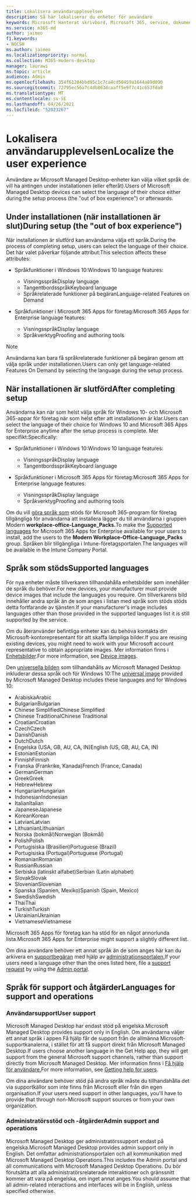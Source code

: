 ```yaml
---
title: Lokalisera användarupplevelsen
description: Så här lokaliserar du enheter för användare
keywords: Microsoft Hanterat skrivbord, Microsoft 365, service, dokumentation
ms.service: m365-md
author: jaimeo
f1.keywords:
- NOCSH
ms.author: jaimeo
ms.localizationpriority: normal
ms.collection: M365-modern-desktop
manager: laurawi
ms.topic: article
audience: Admin
ms.openlocfilehash: 354f61284bbd95c1c7ca4cd50459a1644a89d090
ms.sourcegitcommit: 72795ec56a7c4db863dcaaff5e9f7c41c653fda8
ms.translationtype: MT
ms.contentlocale: sv-SE
ms.lasthandoff: 04/26/2021
ms.locfileid: "52023267"
---
```

# <a name="localize-the-user-experience"></a><span data-ttu-id="41432-104">Lokalisera användarupplevelsen</span><span class="sxs-lookup"><span data-stu-id="41432-104">Localize the user experience</span></span>

<span data-ttu-id="41432-105">Användare av Microsoft Managed Desktop-enheter kan välja vilket språk de vill ha antingen under installationen (eller efteråt).</span><span class="sxs-lookup"><span data-stu-id="41432-105">Users of Microsoft Managed Desktop devices can select the language of their choice either during the setup process (the "out of box experience") or afterwards.</span></span>

## <a name="during-setup-the-out-of-box-experience"></a><span data-ttu-id="41432-106">Under installationen (när installationen är slut)</span><span class="sxs-lookup"><span data-stu-id="41432-106">During setup (the "out of box experience")</span></span>

<span data-ttu-id="41432-107">När installationen är slutförd kan användarna välja ett språk.</span><span class="sxs-lookup"><span data-stu-id="41432-107">During the process of completing setup, users can select the language of their choice.</span></span> <span data-ttu-id="41432-108">Det här valet påverkar följande attribut:</span><span class="sxs-lookup"><span data-stu-id="41432-108">This selection affects these attributes:</span></span>

- <span data-ttu-id="41432-109">Språkfunktioner i Windows 10:</span><span class="sxs-lookup"><span data-stu-id="41432-109">Windows 10 language features:</span></span>
    - <span data-ttu-id="41432-110">Visningsspråk</span><span class="sxs-lookup"><span data-stu-id="41432-110">Display language</span></span>
    - <span data-ttu-id="41432-111">Tangentbordsspråk</span><span class="sxs-lookup"><span data-stu-id="41432-111">Keyboard language</span></span>
    - <span data-ttu-id="41432-112">Språkrelaterade funktioner på begäran</span><span class="sxs-lookup"><span data-stu-id="41432-112">Language-related Features on Demand</span></span>

- <span data-ttu-id="41432-113">Språkfunktioner i Microsoft 365 Apps för företag:</span><span class="sxs-lookup"><span data-stu-id="41432-113">Microsoft 365 Apps for Enterprise language features:</span></span>
    - <span data-ttu-id="41432-114">Visningsspråk</span><span class="sxs-lookup"><span data-stu-id="41432-114">Display language</span></span>
    - <span data-ttu-id="41432-115">Språkverktyg</span><span class="sxs-lookup"><span data-stu-id="41432-115">Proofing and authoring tools</span></span>

> [!NOTE]
> <span data-ttu-id="41432-116">Användarna kan bara få språkrelaterade funktioner på begäran genom att välja språk under installationen.</span><span class="sxs-lookup"><span data-stu-id="41432-116">Users can only get language-related Features On Demand by selecting the language during the setup process.</span></span>

## <a name="after-completing-setup"></a><span data-ttu-id="41432-117">När installationen är slutförd</span><span class="sxs-lookup"><span data-stu-id="41432-117">After completing setup</span></span>

<span data-ttu-id="41432-118">Användarna kan när som helst välja språk för Windows 10- och Microsoft 365-appar för företag när som helst efter att installationen är klar.</span><span class="sxs-lookup"><span data-stu-id="41432-118">Users can select the language of their choice for Windows 10 and Microsoft 365 Apps for Enterprise anytime after the setup process is complete.</span></span> <span data-ttu-id="41432-119">Mer specifikt:</span><span class="sxs-lookup"><span data-stu-id="41432-119">Specifically:</span></span>

- <span data-ttu-id="41432-120">Språkfunktioner i Windows 10:</span><span class="sxs-lookup"><span data-stu-id="41432-120">Windows 10 language features:</span></span>
    - <span data-ttu-id="41432-121">Visningsspråk</span><span class="sxs-lookup"><span data-stu-id="41432-121">Display language</span></span>
    - <span data-ttu-id="41432-122">Tangentbordsspråk</span><span class="sxs-lookup"><span data-stu-id="41432-122">Keyboard language</span></span>

- <span data-ttu-id="41432-123">Språkfunktioner i Microsoft 365 Apps för företag:</span><span class="sxs-lookup"><span data-stu-id="41432-123">Microsoft 365 Apps for Enterprise language features:</span></span>
    - <span data-ttu-id="41432-124">Visningsspråk</span><span class="sxs-lookup"><span data-stu-id="41432-124">Display language</span></span>
    - <span data-ttu-id="41432-125">Språkverktyg</span><span class="sxs-lookup"><span data-stu-id="41432-125">Proofing and authoring tools</span></span>

<span data-ttu-id="41432-126">Om du vill [göra språk som](#supported-languages) stöds för Microsoft 365-program för företag tillgängliga för användarna att installera lägger du till användarna i gruppen Modern **workplace-office-Language_Packs.**</span><span class="sxs-lookup"><span data-stu-id="41432-126">To make the [Supported languages](#supported-languages) for Microsoft 365 Apps for Enterprise available for your users to install, add the users to the **Modern Workplace-Office-Language_Packs** group.</span></span> <span data-ttu-id="41432-127">Språken blir tillgängliga i Intune-företagsportalen.</span><span class="sxs-lookup"><span data-stu-id="41432-127">The languages will be available in the Intune Company Portal.</span></span>


## <a name="supported-languages"></a><span data-ttu-id="41432-128">Språk som stöds</span><span class="sxs-lookup"><span data-stu-id="41432-128">Supported languages</span></span>

<span data-ttu-id="41432-129">För nya enheter måste tillverkaren tillhandahålla enhetsbilder som innehåller de språk du behöver.</span><span class="sxs-lookup"><span data-stu-id="41432-129">For new devices, your manufacturer must provide device images that include the languages you require.</span></span> <span data-ttu-id="41432-130">Om tillverkarens bild innehåller andra språk än de som anges i listan med språk som stöds stöds detta fortfarande av tjänsten.</span><span class="sxs-lookup"><span data-stu-id="41432-130">If your manufacturer's image includes languages other than those provided in the supported languages list it is still supported by the service.</span></span>

<span data-ttu-id="41432-131">Om du återanvänder befintliga enheter kan du behöva kontakta din Microsoft-kontorepresentant för att skaffa lämpliga bilder.</span><span class="sxs-lookup"><span data-stu-id="41432-131">If you are reusing existing devices, you might need to work with your Microsoft account representative to obtain appropriate images.</span></span> <span data-ttu-id="41432-132">Mer information finns i [Enhetsbilder](../service-description/device-images.md).</span><span class="sxs-lookup"><span data-stu-id="41432-132">For more information, see [Device images](../service-description/device-images.md).</span></span>

<span data-ttu-id="41432-133">Den [universella bilden](../service-description/device-images.md#universal-image) som tillhandahålls av Microsoft Managed Desktop inkluderar dessa språk och för Windows 10:</span><span class="sxs-lookup"><span data-stu-id="41432-133">The [universal image](../service-description/device-images.md#universal-image) provided by Microsoft Managed Desktop includes these languages and for Windows 10:</span></span>

- <span data-ttu-id="41432-134">Arabiska</span><span class="sxs-lookup"><span data-stu-id="41432-134">Arabic</span></span>
- <span data-ttu-id="41432-135">Bulgarian</span><span class="sxs-lookup"><span data-stu-id="41432-135">Bulgarian</span></span>
- <span data-ttu-id="41432-136">Chinese Simplified</span><span class="sxs-lookup"><span data-stu-id="41432-136">Chinese Simplified</span></span>
- <span data-ttu-id="41432-137">Chinese Traditional</span><span class="sxs-lookup"><span data-stu-id="41432-137">Chinese Traditional</span></span>
- <span data-ttu-id="41432-138">Croatian</span><span class="sxs-lookup"><span data-stu-id="41432-138">Croatian</span></span>
- <span data-ttu-id="41432-139">Czech</span><span class="sxs-lookup"><span data-stu-id="41432-139">Czech</span></span>
- <span data-ttu-id="41432-140">Danish</span><span class="sxs-lookup"><span data-stu-id="41432-140">Danish</span></span>  
- <span data-ttu-id="41432-141">Dutch</span><span class="sxs-lookup"><span data-stu-id="41432-141">Dutch</span></span>  
- <span data-ttu-id="41432-142">Engelska (USA, GB, AU, CA, IN)</span><span class="sxs-lookup"><span data-stu-id="41432-142">English (US, GB, AU, CA, IN)</span></span>
- <span data-ttu-id="41432-143">Estonian</span><span class="sxs-lookup"><span data-stu-id="41432-143">Estonian</span></span>
- <span data-ttu-id="41432-144">Finnish</span><span class="sxs-lookup"><span data-stu-id="41432-144">Finnish</span></span> 
- <span data-ttu-id="41432-145">Franska (Frankrike, Kanada)</span><span class="sxs-lookup"><span data-stu-id="41432-145">French (France, Canada)</span></span>
- <span data-ttu-id="41432-146">German</span><span class="sxs-lookup"><span data-stu-id="41432-146">German</span></span>
- <span data-ttu-id="41432-147">Greek</span><span class="sxs-lookup"><span data-stu-id="41432-147">Greek</span></span>
- <span data-ttu-id="41432-148">Hebrew</span><span class="sxs-lookup"><span data-stu-id="41432-148">Hebrew</span></span>
- <span data-ttu-id="41432-149">Hungarian</span><span class="sxs-lookup"><span data-stu-id="41432-149">Hungarian</span></span>
- <span data-ttu-id="41432-150">Indonesian</span><span class="sxs-lookup"><span data-stu-id="41432-150">Indonesian</span></span>
- <span data-ttu-id="41432-151">Italian</span><span class="sxs-lookup"><span data-stu-id="41432-151">Italian</span></span>
- <span data-ttu-id="41432-152">Japanese</span><span class="sxs-lookup"><span data-stu-id="41432-152">Japanese</span></span>
- <span data-ttu-id="41432-153">Korean</span><span class="sxs-lookup"><span data-stu-id="41432-153">Korean</span></span>
- <span data-ttu-id="41432-154">Latvian</span><span class="sxs-lookup"><span data-stu-id="41432-154">Latvian</span></span>
- <span data-ttu-id="41432-155">Lithuanian</span><span class="sxs-lookup"><span data-stu-id="41432-155">Lithuanian</span></span>
- <span data-ttu-id="41432-156">Norska (bokmål)</span><span class="sxs-lookup"><span data-stu-id="41432-156">Norwegian (Bokmål)</span></span>
- <span data-ttu-id="41432-157">Polish</span><span class="sxs-lookup"><span data-stu-id="41432-157">Polish</span></span>
- <span data-ttu-id="41432-158">Portugisiska (Brasilien)</span><span class="sxs-lookup"><span data-stu-id="41432-158">Portuguese (Brazil)</span></span>
- <span data-ttu-id="41432-159">Portugisiska (Portugal)</span><span class="sxs-lookup"><span data-stu-id="41432-159">Portuguese (Portugal)</span></span>
- <span data-ttu-id="41432-160">Romanian</span><span class="sxs-lookup"><span data-stu-id="41432-160">Romanian</span></span>
- <span data-ttu-id="41432-161">Russian</span><span class="sxs-lookup"><span data-stu-id="41432-161">Russian</span></span> 
- <span data-ttu-id="41432-162">Serbiska (latinskt alfabet)</span><span class="sxs-lookup"><span data-stu-id="41432-162">Serbian (Latin alphabet)</span></span>
- <span data-ttu-id="41432-163">Slovak</span><span class="sxs-lookup"><span data-stu-id="41432-163">Slovak</span></span>
- <span data-ttu-id="41432-164">Slovenian</span><span class="sxs-lookup"><span data-stu-id="41432-164">Slovenian</span></span>
- <span data-ttu-id="41432-165">Spanska (Spanien, Mexiko)</span><span class="sxs-lookup"><span data-stu-id="41432-165">Spanish (Spain, Mexico)</span></span>
- <span data-ttu-id="41432-166">Swedish</span><span class="sxs-lookup"><span data-stu-id="41432-166">Swedish</span></span>
- <span data-ttu-id="41432-167">Thai</span><span class="sxs-lookup"><span data-stu-id="41432-167">Thai</span></span>
- <span data-ttu-id="41432-168">Turkish</span><span class="sxs-lookup"><span data-stu-id="41432-168">Turkish</span></span>
- <span data-ttu-id="41432-169">Ukrainian</span><span class="sxs-lookup"><span data-stu-id="41432-169">Ukrainian</span></span>
- <span data-ttu-id="41432-170">Vietnamese</span><span class="sxs-lookup"><span data-stu-id="41432-170">Vietnamese</span></span>

<span data-ttu-id="41432-171">Microsoft 365 Apps för företag kan ha stöd för en något annorlunda lista.</span><span class="sxs-lookup"><span data-stu-id="41432-171">Microsoft 365 Apps for Enterprise might support a slightly different list.</span></span>

<span data-ttu-id="41432-172">Om dina användare behöver ett annat språk än de som anges här kan du arkivera en [supportbegäran](../working-with-managed-desktop/admin-support.md) med hjälp av [administrationsportalen.](access-admin-portal.md)</span><span class="sxs-lookup"><span data-stu-id="41432-172">If your users need a language other than the ones listed here, file a [support request](../working-with-managed-desktop/admin-support.md) by using the [Admin portal](access-admin-portal.md).</span></span>

## <a name="languages-for-support-and-operations"></a><span data-ttu-id="41432-173">Språk för support och åtgärder</span><span class="sxs-lookup"><span data-stu-id="41432-173">Languages for support and operations</span></span>

### <a name="user-support"></a><span data-ttu-id="41432-174">Användarsupport</span><span class="sxs-lookup"><span data-stu-id="41432-174">User support</span></span>
<span data-ttu-id="41432-175">Microsoft Managed Desktop har endast stöd på engelska.</span><span class="sxs-lookup"><span data-stu-id="41432-175">Microsoft Managed Desktop provides support only in English.</span></span> <span data-ttu-id="41432-176">Om användarna väljer ett annat språk i appen Få hjälp får de support från de allmänna Microsoft-supportkanalerna, i stället för att få support direkt från Microsoft Managed Desktop.</span><span class="sxs-lookup"><span data-stu-id="41432-176">If users choose another language in the Get Help app, they will get support from the general Microsoft support channels, rather than support directly from Microsoft Managed Desktop.</span></span> <span data-ttu-id="41432-177">Mer information finns i [Få hjälp för användare.](../working-with-managed-desktop/end-user-support.md)</span><span class="sxs-lookup"><span data-stu-id="41432-177">For more information, see [Getting help for users](../working-with-managed-desktop/end-user-support.md).</span></span>

<span data-ttu-id="41432-178">Om dina användare behöver stöd på andra språk måste du tillhandahålla det via supportkällor som inte finns från Microsoft eller från din egen organisation.</span><span class="sxs-lookup"><span data-stu-id="41432-178">If your users need support in other languages, you'll have to provide that through non-Microsoft support sources or from your own organization.</span></span>

### <a name="admin-support-and-operations"></a><span data-ttu-id="41432-179">Administratörsstöd och -åtgärder</span><span class="sxs-lookup"><span data-stu-id="41432-179">Admin support and operations</span></span>
<span data-ttu-id="41432-180">Microsoft Managed Desktop ger administratörssupport endast på engelska.</span><span class="sxs-lookup"><span data-stu-id="41432-180">Microsoft Managed Desktop provides admin support only in English.</span></span> <span data-ttu-id="41432-181">Det omfattar administrationsportalen och all kommunikation med Microsoft Managed Desktop Operations.</span><span class="sxs-lookup"><span data-stu-id="41432-181">This includes the Admin portal and all communications with Microsoft Managed Desktop Operations.</span></span> <span data-ttu-id="41432-182">Du bör förutsätta att alla administratörsrelaterade interaktioner och gränssnitt kommer att vara på engelska, om inget annat anges.</span><span class="sxs-lookup"><span data-stu-id="41432-182">You should assume that all admin-related interactions and interfaces will be in English, unless specified otherwise.</span></span>


